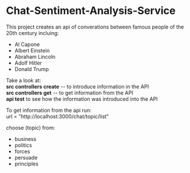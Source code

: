 # Chat-Sentiment-Analysis-Service
  
This project creates an api of converations between famous people of the 20th century incluing:   
 - Al Capone  
 - Albert Einstein  
 - Abraham Lincoln  
 - Adolf Hitler  
 - Donald Trump  

Take a look at:  
**src controllers create** -- to introduce information in the API  
**src controllers get** -- to get information from the API  
**api test** to see how the information was introduced into the API  

To get information from the api run:   
url = "http://localhost:3000/chat/topic/list"   

choose (topic) from:    
 - business   
 - politics   
 - forces   
 - persuade   
 - principles    
 